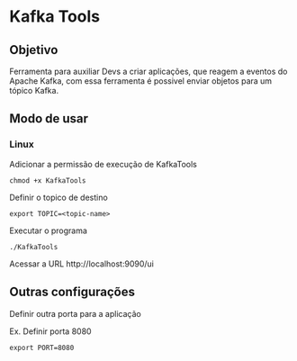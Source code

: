 # Kafka Tools

## Objetivo

Ferramenta para auxiliar Devs a criar aplicações, que reagem a eventos do Apache Kafka, com essa ferramenta é possivel enviar objetos para um tópico Kafka.

## Modo de usar

### Linux

Adicionar a permissão de execução de KafkaTools
```
chmod +x KafkaTools
```
Definir o topico de destino
```
export TOPIC=<topic-name>
```


Executar o programa

```
./KafkaTools
```

Acessar a URL http://localhost:9090/ui


## Outras configurações

Definir outra porta para a aplicação

Ex. Definir porta 8080
 ```
 export PORT=8080
 ```


